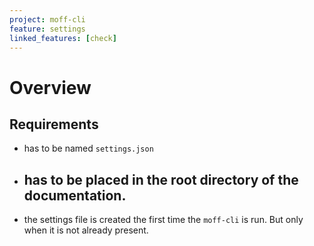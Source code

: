 ```yaml
---
project: moff-cli
feature: settings
linked_features: [check]
---
```


# Overview



## Requirements

- has to be named `settings.json`
- has to be placed in the root directory of the documentation.
  -
- the settings file is created the first time the `moff-cli` is run. But only when it is not already present.
